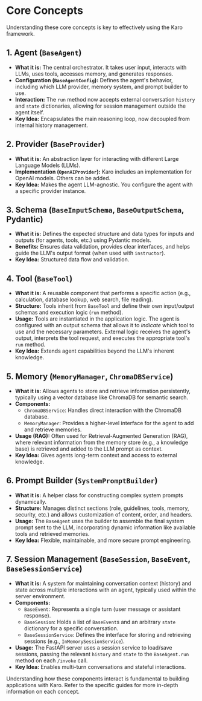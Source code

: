 # Core Concepts

Understanding these core concepts is key to effectively using the Karo framework.

## 1. Agent (`BaseAgent`)

*   **What it is:** The central orchestrator. It takes user input, interacts with LLMs, uses tools, accesses memory, and generates responses.
*   **Configuration (`BaseAgentConfig`):** Defines the agent's behavior, including which LLM provider, memory system, and prompt builder to use.
*   **Interaction:** The `run` method now accepts external conversation `history` and `state` dictionaries, allowing for session management outside the agent itself.
*   **Key Idea:** Encapsulates the main reasoning loop, now decoupled from internal history management.

## 2. Provider (`BaseProvider`)

*   **What it is:** An abstraction layer for interacting with different Large Language Models (LLMs).
*   **Implementation (`OpenAIProvider`):** Karo includes an implementation for OpenAI models. Others can be added.
*   **Key Idea:** Makes the agent LLM-agnostic. You configure the agent with a specific provider instance.

## 3. Schema (`BaseInputSchema`, `BaseOutputSchema`, Pydantic)

*   **What it is:** Defines the expected structure and data types for inputs and outputs (for agents, tools, etc.) using Pydantic models.
*   **Benefits:** Ensures data validation, provides clear interfaces, and helps guide the LLM's output format (when used with `instructor`).
*   **Key Idea:** Structured data flow and validation.

## 4. Tool (`BaseTool`)

*   **What it is:** A reusable component that performs a specific action (e.g., calculation, database lookup, web search, file reading).
*   **Structure:** Tools inherit from `BaseTool` and define their own input/output schemas and execution logic (`run` method).
*   **Usage:** Tools are instantiated in the application logic. The agent is configured with an output schema that allows it to *indicate* which tool to use and the necessary parameters. External logic receives the agent's output, interprets the tool request, and executes the appropriate tool's `run` method.
*   **Key Idea:** Extends agent capabilities beyond the LLM's inherent knowledge.

## 5. Memory (`MemoryManager`, `ChromaDBService`)

*   **What it is:** Allows agents to store and retrieve information persistently, typically using a vector database like ChromaDB for semantic search.
*   **Components:**
    *   `ChromaDBService`: Handles direct interaction with the ChromaDB database.
    *   `MemoryManager`: Provides a higher-level interface for the agent to add and retrieve memories.
*   **Usage (RAG):** Often used for Retrieval-Augmented Generation (RAG), where relevant information from the memory store (e.g., a knowledge base) is retrieved and added to the LLM prompt as context.
*   **Key Idea:** Gives agents long-term context and access to external knowledge.

## 6. Prompt Builder (`SystemPromptBuilder`)

*   **What it is:** A helper class for constructing complex system prompts dynamically.
*   **Structure:** Manages distinct sections (role, guidelines, tools, memory, security, etc.) and allows customization of content, order, and headers.
*   **Usage:** The `BaseAgent` uses the builder to assemble the final system prompt sent to the LLM, incorporating dynamic information like available tools and retrieved memories.
*   **Key Idea:** Flexible, maintainable, and more secure prompt engineering.


## 7. Session Management (`BaseSession`, `BaseEvent`, `BaseSessionService`)

*   **What it is:** A system for maintaining conversation context (history) and state across multiple interactions with an agent, typically used within the server environment.
*   **Components:**
    *   `BaseEvent`: Represents a single turn (user message or assistant response).
    *   `BaseSession`: Holds a list of `BaseEvent`s and an arbitrary `state` dictionary for a specific conversation.
    *   `BaseSessionService`: Defines the interface for storing and retrieving sessions (e.g., `InMemorySessionService`).
*   **Usage:** The FastAPI server uses a session service to load/save sessions, passing the relevant `history` and `state` to the `BaseAgent.run` method on each `/invoke` call.
*   **Key Idea:** Enables multi-turn conversations and stateful interactions.

Understanding how these components interact is fundamental to building applications with Karo. Refer to the specific guides for more in-depth information on each concept.